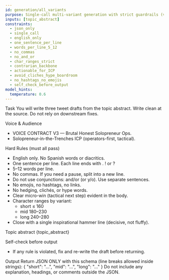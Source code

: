 ```yaml
---
id: generation/all_variants
purpose: Single-call multi-variant generation with strict guardrails (v2.0)
inputs: [topic_abstract]
constraints:
  - json_only
  - single_call
  - english_only
  - one_sentence_per_line
  - words_per_line_5_12
  - no_commas
  - no_and_or
  - char_ranges_strict
  - contrarian_backbone
  - actionable_for_ICP
  - avoid_cliches_hype_boardroom
  - no_hashtags_no_emojis
  - self_check_before_output
model_hints:
  temperature: 0.6
---
```

Task
You will write three tweet drafts from the topic abstract.
Write clean at the source. Do not rely on downstream fixes.

Voice & Audience
- VOICE CONTRACT V3 — Brutal Honest Solopreneur Ops.
- Solopreneur-in-the-Trenches ICP (operators-first, tactical).

Hard Rules (must all pass)
- English only. No Spanish words or diacritics.
- One sentence per line. Each line ends with . ! or ?
- 5–12 words per line.
- No commas. If you need a pause, split into a new line.
- Do not use conjunctions: and/or (or y/o). Use separate sentences.
- No emojis, no hashtags, no links.
- No hedging, clichés, or hype words.
- Clear micro-win (tactical next step) evident in the body.
- Character ranges by variant:
  - short ≤ 160
  - mid 180–230
  - long 240–280
- Close with a single inspirational hammer line (decisive, not fluffy).

Topic abstract
{topic_abstract}

Self-check before output
- If any rule is violated, fix and re-write the draft before returning.

Output
Return JSON ONLY with this schema (line breaks allowed inside strings):
{
  "short": "...",
  "mid": "...",
  "long": "..."
}
Do not include any explanation, headings, or comments outside the JSON.
